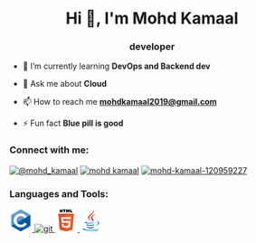 <h1 align="center">Hi 👋, I'm Mohd Kamaal</h1>
<h3 align="center"> developer </h3>

- 🌱 I’m currently learning **DevOps and Backend dev**

- 💬 Ask me about **Cloud**

- 📫 How to reach me **mohdkamaal2019@gmail.com**

- ⚡ Fun fact **Blue pill is good**

<h3 align="left">Connect with me:</h3>
<p align="left">
<a href="https://dev.to/@mohd_kamaal" target="blank"><img align="center" src="https://raw.githubusercontent.com/rahuldkjain/github-profile-readme-generator/master/src/images/icons/Social/devto.svg" alt="@mohd_kamaal" height="30" width="40" /></a>
<a href="https://twitter.com/@MohdKam30995000" target="blank"><img align="center" src="https://raw.githubusercontent.com/rahuldkjain/github-profile-readme-generator/master/src/images/icons/Social/twitter.svg" alt="mohd kamaal" height="30" width="40" /></a>
<a href="https://linkedin.com/in/mohd-kamaal-120959227" target="blank"><img align="center" src="https://raw.githubusercontent.com/rahuldkjain/github-profile-readme-generator/master/src/images/icons/Social/linked-in-alt.svg" alt="mohd-kamaal-120959227" height="30" width="40" /></a>
</p>

<h3 align="left">Languages and Tools:</h3>
<p align="left"> <a href="https://www.cprogramming.com/" target="_blank" rel="noreferrer"> <img src="https://raw.githubusercontent.com/devicons/devicon/master/icons/c/c-original.svg" alt="c" width="40" height="40"/> </a> <a href="https://git-scm.com/" target="_blank" rel="noreferrer"> <img src="https://www.vectorlogo.zone/logos/git-scm/git-scm-icon.svg" alt="git" width="40" height="40"/> </a> <a href="https://www.w3.org/html/" target="_blank" rel="noreferrer"> <img src="https://raw.githubusercontent.com/devicons/devicon/master/icons/html5/html5-original-wordmark.svg" alt="html5" width="40" height="40"/> </a> <a href="https://www.java.com" target="_blank" rel="noreferrer"> <img src="https://raw.githubusercontent.com/devicons/devicon/master/icons/java/java-original.svg" alt="java" width="40" height="40"/> </a> </p>

